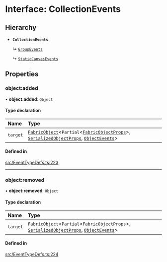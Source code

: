 # Interface: CollectionEvents

## Hierarchy

- **`CollectionEvents`**

  ↳ [`GroupEvents`](/apidocs/interfaces/GroupEvents.md)

  ↳ [`StaticCanvasEvents`](/apidocs/interfaces/StaticCanvasEvents.md)

## Properties

### object:added

• **object:added**: `Object`

#### Type declaration

| Name | Type |
| :------ | :------ |
| `target` | [`FabricObject`](/apidocs/classes/FabricObject.md)\<`Partial`\<[`FabricObjectProps`](/apidocs/interfaces/FabricObjectProps.md)\>, [`SerializedObjectProps`](/apidocs/interfaces/SerializedObjectProps.md), [`ObjectEvents`](/apidocs/interfaces/ObjectEvents.md)\> |

#### Defined in

[src/EventTypeDefs.ts:223](https://github.com/fabricjs/fabric.js/blob/d47d51d01/src/EventTypeDefs.ts#L223)

___

### object:removed

• **object:removed**: `Object`

#### Type declaration

| Name | Type |
| :------ | :------ |
| `target` | [`FabricObject`](/apidocs/classes/FabricObject.md)\<`Partial`\<[`FabricObjectProps`](/apidocs/interfaces/FabricObjectProps.md)\>, [`SerializedObjectProps`](/apidocs/interfaces/SerializedObjectProps.md), [`ObjectEvents`](/apidocs/interfaces/ObjectEvents.md)\> |

#### Defined in

[src/EventTypeDefs.ts:224](https://github.com/fabricjs/fabric.js/blob/d47d51d01/src/EventTypeDefs.ts#L224)
